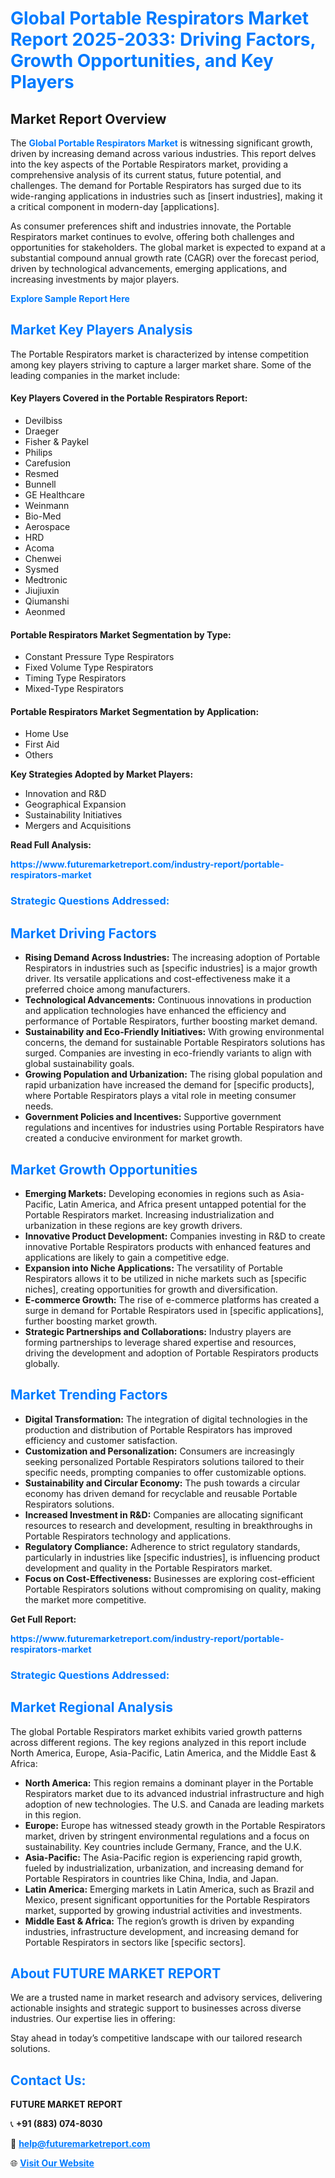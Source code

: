 <h1 style="color: #007BFF;">Global Portable Respirators Market Report 2025-2033: Driving Factors, Growth Opportunities, and Key Players</h1>

<section id="overview">
<h2>Market Report Overview</h2>
<p>The <a href="https://www.futuremarketreport.com/industry-report/portable-respirators-market" style="color: #007BFF; text-decoration: none;"><strong>Global Portable Respirators Market</strong></a> is witnessing significant growth, driven by increasing demand across various industries. This report delves into the key aspects of the Portable Respirators market, providing a comprehensive analysis of its current status, future potential, and challenges. The demand for Portable Respirators has surged due to its wide-ranging applications in industries such as [insert industries], making it a critical component in modern-day [applications].</p>
<p>As consumer preferences shift and industries innovate, the Portable Respirators market continues to evolve, offering both challenges and opportunities for stakeholders. The global market is expected to expand at a substantial compound annual growth rate (CAGR) over the forecast period, driven by technological advancements, emerging applications, and increasing investments by major players.</p>
</section>

<section id="overview">
<p><a href="https://www.futuremarketreport.com/request-sample/reportId=64650" style="color: #007BFF; text-decoration: none;"><strong>Explore Sample Report Here</strong></a></p>
</section>

<section id="key-players">
<h2 style="color: #007BFF;">Market Key Players Analysis</h2>
<p>The Portable Respirators market is characterized by intense competition among key players striving to capture a larger market share. Some of the leading companies in the market include:</p>
<h4>Key Players Covered in the Portable Respirators Report:</h4>
<ul><li>Devilbiss</li><li>Draeger</li><li>Fisher &amp; Paykel</li><li>Philips</li><li>Carefusion</li><li>Resmed</li><li>Bunnell</li><li>GE Healthcare</li><li>Weinmann</li><li>Bio-Med</li><li>Aerospace</li><li>HRD</li><li>Acoma</li><li>Chenwei</li><li>Sysmed</li><li>Medtronic</li><li>Jiujiuxin</li><li>Qiumanshi</li><li>Aeonmed</li></ul>
<h4>Portable Respirators Market Segmentation by Type:</h4>
<ul><li>Constant Pressure Type Respirators</li><li>Fixed Volume Type Respirators</li><li>Timing Type Respirators</li><li>Mixed-Type Respirators</li></ul>

<h4>Portable Respirators Market Segmentation by Application:</h4>
<ul><li>Home Use</li><li>First Aid</li><li>Others</li></ul>
<p><strong>Key Strategies Adopted by Market Players:</strong></p>
<ul>
<li>Innovation and R&D</li>
<li>Geographical Expansion</li>
<li>Sustainability Initiatives</li>
<li>Mergers and Acquisitions</li>
</ul>
</section>

<section>
<p><strong>Read Full Analysis: </strong></p><a href="https://www.futuremarketreport.com/industry-report/portable-respirators-market" style="color: #007BFF; text-decoration: none;"><strong>https://www.futuremarketreport.com/industry-report/portable-respirators-market</strong></a>
<h3 style="color: #007BFF;">Strategic Questions Addressed:</h3>
</section>

<section id="driving-factors">
<h2 style="color: #007BFF;">Market Driving Factors</h2>
<ul>
<li><strong>Rising Demand Across Industries:</strong> The increasing adoption of Portable Respirators in industries such as [specific industries] is a major growth driver. Its versatile applications and cost-effectiveness make it a preferred choice among manufacturers.</li>
<li><strong>Technological Advancements:</strong> Continuous innovations in production and application technologies have enhanced the efficiency and performance of Portable Respirators, further boosting market demand.</li>
<li><strong>Sustainability and Eco-Friendly Initiatives:</strong> With growing environmental concerns, the demand for sustainable Portable Respirators solutions has surged. Companies are investing in eco-friendly variants to align with global sustainability goals.</li>
<li><strong>Growing Population and Urbanization:</strong> The rising global population and rapid urbanization have increased the demand for [specific products], where Portable Respirators plays a vital role in meeting consumer needs.</li>
<li><strong>Government Policies and Incentives:</strong> Supportive government regulations and incentives for industries using Portable Respirators have created a conducive environment for market growth.</li>
</ul>
</section>

<section id="growth-opportunities">
<h2 style="color: #007BFF;">Market Growth Opportunities</h2>
<ul>
<li><strong>Emerging Markets:</strong> Developing economies in regions such as Asia-Pacific, Latin America, and Africa present untapped potential for the Portable Respirators market. Increasing industrialization and urbanization in these regions are key growth drivers.</li>
<li><strong>Innovative Product Development:</strong> Companies investing in R&D to create innovative Portable Respirators products with enhanced features and applications are likely to gain a competitive edge.</li>
<li><strong>Expansion into Niche Applications:</strong> The versatility of Portable Respirators allows it to be utilized in niche markets such as [specific niches], creating opportunities for growth and diversification.</li>
<li><strong>E-commerce Growth:</strong> The rise of e-commerce platforms has created a surge in demand for Portable Respirators used in [specific applications], further boosting market growth.</li>
<li><strong>Strategic Partnerships and Collaborations:</strong> Industry players are forming partnerships to leverage shared expertise and resources, driving the development and adoption of Portable Respirators products globally.</li>
</ul>
</section>

<section id="trending-factors">
<h2 style="color: #007BFF;">Market Trending Factors</h2>
<ul>
<li><strong>Digital Transformation:</strong> The integration of digital technologies in the production and distribution of Portable Respirators has improved efficiency and customer satisfaction.</li>
<li><strong>Customization and Personalization:</strong> Consumers are increasingly seeking personalized Portable Respirators solutions tailored to their specific needs, prompting companies to offer customizable options.</li>
<li><strong>Sustainability and Circular Economy:</strong> The push towards a circular economy has driven demand for recyclable and reusable Portable Respirators solutions.</li>
<li><strong>Increased Investment in R&D:</strong> Companies are allocating significant resources to research and development, resulting in breakthroughs in Portable Respirators technology and applications.</li>
<li><strong>Regulatory Compliance:</strong> Adherence to strict regulatory standards, particularly in industries like [specific industries], is influencing product development and quality in the Portable Respirators market.</li>
<li><strong>Focus on Cost-Effectiveness:</strong> Businesses are exploring cost-efficient Portable Respirators solutions without compromising on quality, making the market more competitive.</li>
</ul>
</section>

<section>
<p><strong>Get Full Report: </strong></p><a href="https://www.futuremarketreport.com/industry-report/portable-respirators-market" style="color: #007BFF; text-decoration: none;"><strong>https://www.futuremarketreport.com/industry-report/portable-respirators-market</strong></a>
<h3 style="color: #007BFF;">Strategic Questions Addressed:</h3>
</section>


<section id="regional-analysis">
<h2 style="color: #007BFF;">Market Regional Analysis</h2>
<p>The global Portable Respirators market exhibits varied growth patterns across different regions. The key regions analyzed in this report include North America, Europe, Asia-Pacific, Latin America, and the Middle East & Africa:</p>
<ul>
<li><strong>North America:</strong> This region remains a dominant player in the Portable Respirators market due to its advanced industrial infrastructure and high adoption of new technologies. The U.S. and Canada are leading markets in this region.</li>
<li><strong>Europe:</strong> Europe has witnessed steady growth in the Portable Respirators market, driven by stringent environmental regulations and a focus on sustainability. Key countries include Germany, France, and the U.K.</li>
<li><strong>Asia-Pacific:</strong> The Asia-Pacific region is experiencing rapid growth, fueled by industrialization, urbanization, and increasing demand for Portable Respirators in countries like China, India, and Japan.</li>
<li><strong>Latin America:</strong> Emerging markets in Latin America, such as Brazil and Mexico, present significant opportunities for the Portable Respirators market, supported by growing industrial activities and investments.</li>
<li><strong>Middle East & Africa:</strong> The region’s growth is driven by expanding industries, infrastructure development, and increasing demand for Portable Respirators in sectors like [specific sectors].</li>
</ul>
</section>

<footer>
<h2 style="color: #007BFF;">About FUTURE MARKET REPORT</h2>
<p>We are a trusted name in market research and advisory services, delivering actionable insights and strategic support to businesses across diverse industries. Our expertise lies in offering:</p>

<p>Stay ahead in today’s competitive landscape with our tailored research solutions.</p>

<h2 style="color: #007BFF;">Contact Us:</h2>
<p><strong>FUTURE MARKET REPORT</strong></p>
<p>📞 <strong>+91 (883) 074-8030</strong></p>
<p>📧 <strong><a href="mailto:help@futuremarketreport.com" style="color: #007BFF;">help@futuremarketreport.com</a></strong></p>
<p>🌐 <strong><a href="https://www.futuremarketreport.com/" style="color: #007BFF;">Visit Our Website</a></strong></p>
</footer>